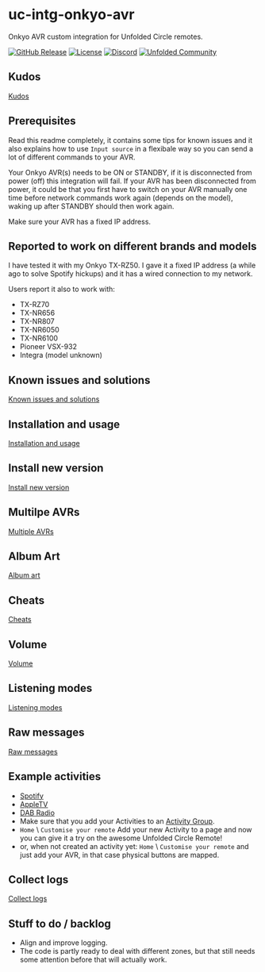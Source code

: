 # uc-intg-onkyo-avr

Onkyo AVR custom integration for Unfolded Circle remotes.

[![GitHub Release](https://img.shields.io/github/v/release/EddyMcNut/uc-intg-onkyo-avr)](https://github.com/EddyMcNut/uc-intg-onkyo-avr/releases)
[![License](https://img.shields.io/badge/license-MPL--2.0-blue.svg)](https://github.com/EddyMcNut/uc-intg-onkyo-avr/blob/main/LICENSE)
[![Discord](https://img.shields.io/badge/Discord-Join%20Chat-5865F2?logo=discord&logoColor=white)](https://discord.gg/zGVYf58)
[![Unfolded Community](https://img.shields.io/badge/Unfolded-Community-orange?logo=discourse&logoColor=white)](https://unfolded.community/)

## Kudos

[Kudos](./docs/kudos.md)

## Prerequisites

Read this readme completely, it contains some tips for known issues and it also explains how to use `Input source` in a flexibale way so you can send a lot of different commands to your AVR.

Your Onkyo AVR(s) needs to be ON or STANDBY, if it is disconnected from power (off) this integration will fail. If your AVR has been disconnected from power, it could be that you first have to switch on your AVR manually one time before network commands work again (depends on the model), waking up after STANDBY should then work again.

Make sure your AVR has a fixed IP address.

## Reported to work on different brands and models

I have tested it with my Onkyo TX-RZ50. I gave it a fixed IP address (a while ago to solve Spotify hickups) and it has a wired connection to my network.

Users report it also to work with:

- TX-RZ70
- TX-NR656
- TX-NR807
- TX-NR6050
- TX-NR6100
- Pioneer VSX-932
- Integra (model unknown)

## Known issues and solutions

[Known issues and solutions](./docs/known-issues.md)

## Installation and usage

[Installation and usage](./docs/installation.md)

## Install new version

[Install new version](./docs/new-version.md)

## Multilpe AVRs

[Multiple AVRs](./docs/multiple-avrs.md)

## Album Art

[Album art](./docs/album-art.md)

## Cheats

[Cheats](./docs/cheats.md)

## Volume

[Volume](./docs/volume.md)

## Listening modes

[Listening modes](./docs/listening-modes.md)

## Raw messages

[Raw messages](./docs/raw.md)

## Example activities

- [Spotify](./docs/spotify.md)
- [AppleTV](./docs/atv.md)
- [DAB Radio](./docs/dab.md)
- Make sure that you add your Activities to an [Activity Group](./docs/activitygroup.md).
- `Home` \ `Customise your remote` Add your new Activity to a page and now you can give it a try on the awesome Unfolded Circle Remote!
- or, when not created an activity yet: `Home` \ `Customise your remote` and just add your AVR, in that case physical buttons are mapped.

## Collect logs

[Collect logs](./docs/collect-logs.md)

## Stuff to do / backlog

- Align and improve logging.
- The code is partly ready to deal with different zones, but that still needs some attention before that will actually work.

